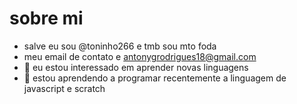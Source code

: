 # sobre mi
- salve eu sou @toninho266 e tmb sou mto foda
- meu email de contato e antonygrodrigues18@gmail.com
- 👀 eu estou interessado em aprender novas linguagens
- 🌱 estou aprendendo a programar recentemente a linguagem de javascript e scratch



